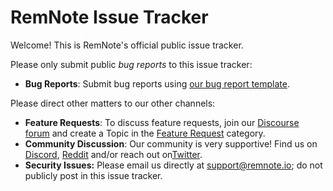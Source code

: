 # RemNote Issue Tracker

Welcome! This is RemNote's official public issue tracker.

Please only submit public *bug reports* to this issue tracker:

- **Bug Reports**: Submit bug reports using [our bug report template](https://github.com/remnoteio/remnote-issues/issues/new?assignees=&labels=&template=bug_report.md&title=).

Please direct other matters to our other channels:

- **Feature Requests**: To discuss feature requests, join our [Discourse forum](https://forum.remnote.io) and create a Topic in the [Feature Request](support@remnote.io) category.
- **Community Discussion**: Our community is very supportive! Find us on [Discord](https://bit.ly/REMNOTEdiscord), [Reddit](https://www.reddit.com/r/remnote) and/or reach out on[Twitter](https://twitter.com/rem_note).
- **Security Issues:** Please email us directly at [support@remnote.io](mailto:support@remnote.io); do not publicly post in this issue tracker.
